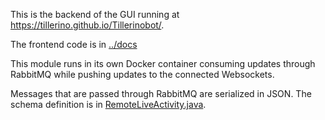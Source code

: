 This is the backend of the GUI running at https://tillerino.github.io/Tillerinobot/.

The frontend code is in [../docs](../docs)

This module runs in its own Docker container consuming updates through RabbitMQ
while pushing updates to the connected Websockets.

Messages that are passed through RabbitMQ are serialized in JSON.
The schema definition is in [RemoteLiveActivity.java](../tillerinobot-rabbit/src/main/java/org/tillerino/ppaddict/rabbit/RemoteLiveActivity.java).
